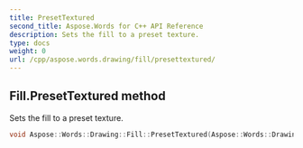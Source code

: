 ```yaml
---
title: PresetTextured
second_title: Aspose.Words for C++ API Reference
description: Sets the fill to a preset texture. 
type: docs
weight: 0
url: /cpp/aspose.words.drawing/fill/presettextured/
---
```

## Fill.PresetTextured method


Sets the fill to a preset texture.

```cpp
void Aspose::Words::Drawing::Fill::PresetTextured(Aspose::Words::Drawing::PresetTexture presetTexture)
```

